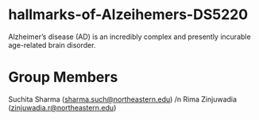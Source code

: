 # hallmarks-of-Alzeihemers-DS5220
Alzheimer’s disease (AD) is an incredibly complex and presently incurable age-related brain disorder.

# Group Members
Suchita Sharma (sharma.such@northeastern.edu) /n
Rima Zinjuwadia (zinjuwadia.r@northeastern.edu)
